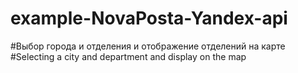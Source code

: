 # example-NovaPosta-Yandex-api

#Выбор города и отделения и отображение отделений на карте 
#Selecting a city and department and display on the map
